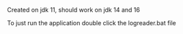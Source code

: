 Created on jdk 11, should work on jdk 14 and 16

To just run the application double click the logreader.bat file
